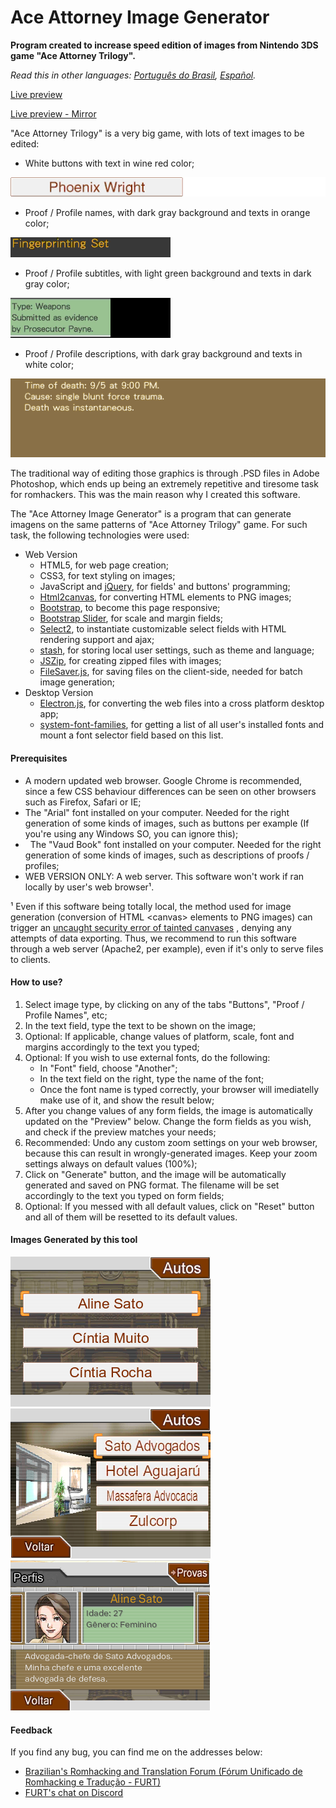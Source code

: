 # Ace Attorney Image Generator

**Program created to increase speed edition of images from Nintendo 3DS game "Ace Attorney Trilogy".**

*Read this in other languages: [Português do Brasil](README.pt-br.md), [Español](README.es.md).*

[Live preview](https://leomontenegro6.github.io/aaig/)

[Live preview - Mirror](http://www.romhacking.net.br/tools/aaig/)

"Ace Attorney Trilogy" is a very big game, with lots of text images to be edited:

*   White buttons with text in wine red color;

![alt tag](images/button_bg_filled.png)
*   Proof / Profile names, with dark gray background and texts in orange color;

![alt tag](images/proof_profile_title_bg_filled.png)
*   Proof / Profile subtitles, with light green background and texts in dark gray color;

![alt tag](images/proof_profile_subtitle_bg_filled.png)
*   Proof / Profile descriptions, with dark gray background and texts in white color;

![alt tag](images/proof_profile_description_bg_brown.png)

The traditional way of editing those graphics is through .PSD files in Adobe Photoshop, which ends up being an extremely repetitive and tiresome task for romhackers. This was the main reason why I created this software.

The "Ace Attorney Image Generator" is a program that can generate imagens on the same patterns of "Ace Attorney Trilogy" game. For such task, the following technologies were used:

*   Web Version
    *   HTML5, for web page creation;
    *   CSS3, for text styling on images;
    *   JavaScript and [jQuery](https://jquery.com/), for fields' and buttons' programming;
    *   [Html2canvas](http://html2canvas.hertzen.com/), for converting HTML elements to PNG images;
    *   [Bootstrap](http://getbootstrap.com/), to become this page responsive;
    *   [Bootstrap Slider](https://github.com/seiyria/bootstrap-slider), for scale and margin fields;
    *   [Select2](https://select2.org/), to instantiate customizable select fields with HTML rendering support and ajax;
    *   [stash](http://rezitech.github.io/stash/), for storing local user settings, such as theme and language;
    *   [JSZip](https://stuk.github.io/jszip/), for creating zipped files with images;
    *   [FileSaver.js](https://github.com/eligrey/FileSaver.js/), for saving files on the client-side, needed for batch image generation;
*   Desktop Version
    *   [Electron.js](https://electronjs.org/), for converting the web files into a cross platform desktop app;
    *   [system-font-families](https://github.com/rBurgett/system-font-families), for getting a list of all user's installed fonts and mount a font selector field based on this list.

#### Prerequisites

*   A modern updated web browser. Google Chrome is recommended, since a few CSS behaviour differences can be seen on other browsers such as Firefox, Safari or IE;
*   The "Arial" font installed on your computer. Needed for the right generation of some kinds of images, such as buttons per example (If you're using any Windows SO, you can ignore this);
*   The "Vaud Book" font installed on your computer. Needed for the right generation of some kinds of images, such as descriptions of proofs / profiles;
*   WEB VERSION ONLY: A web server. This software won't work if ran locally by user's web browser¹.

¹ Even if this software being totally local, the method used for image generation (conversion of HTML &lt;canvas&gt; elements to PNG images) can trigger an [uncaught security error of tainted canvases](http://stackoverflow.com/questions/22710627/tainted-canvases-may-not-be-exported) , denying any attempts of data exporting. Thus, we recommend to run this software through a web server (Apache2, per example), even if it's only to serve files to clients.

#### How to use?

1.  Select image type, by clicking on any of the tabs "Buttons", "Proof / Profile Names", etc;
2.  In the text field, type the text to be shown on the image;
3.  Optional: If applicable, change values of platform, scale, font and margins accordingly to the text you typed;
4.  Optional: If you wish to use external fonts, do the following:
    *   In "Font" field, choose "Another";
    *   In the text field on the right, type the name of the font;
    *   Once the font name is typed correctly, your browser will imediatelly make use of it, and show the result below;
5.  After you change values of any form fields, the image is automatically updated on the "Preview" below. Change the form fields as you wish, and check if the preview matches your needs;
6.  Recommended: Undo any custom zoom settings on your web browser, because this can result in wrongly-generated images. Keep your zoom settings always on default values (100%);
7.  Click on "Generate" button, and the image will be automatically generated and saved on PNG format. The filename will be set accordingly to the text you typed on form fields;
8.  Optional: If you messed with all default values, click on "Reset" button and all of them will be resetted to its default values.

#### Images Generated by this tool

![alt tag](images/sample_1.png)
![alt tag](images/sample_2.png)
![alt tag](images/sample_3.png)

#### Feedback

If you find any bug, you can find me on the addresses below:

*   [Brazilian's Romhacking and Translation Forum (Fórum Unificado de Romhacking e Tradução - FURT)](http://www.romhacking.net.br/)
*   [FURT's chat on Discord](https://discord.gg/0V2rK6RK47Okravl)
